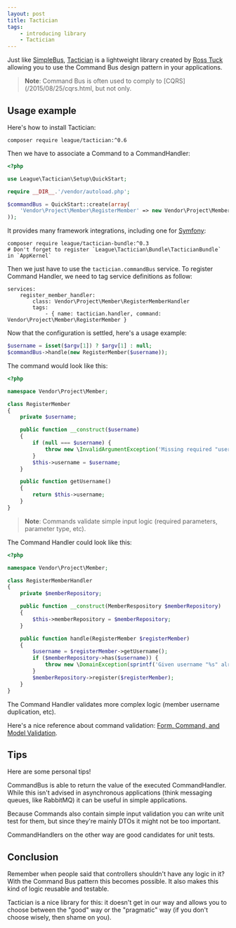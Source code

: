 ```yaml
---
layout: post
title: Tactician
tags:
    - introducing library
    - Tactician
---
```


Just like [SimpleBus](/2015/08/04/simple-bus.html),
[Tactician](https://tactician.thephpleague.com/) is a lightweight library created by
[Ross Tuck](http://rosstuck.com/) allowing you to use the Command Bus design pattern
in your applications.

> **Note**: Command Bus is often used to comply to [CQRS](/2015/08/25/cqrs.html, but not only.

## Usage example

Here's how to install Tactician:

    composer require league/tactician:^0.6

Then we have to associate a Command to a CommandHandler:

```php
<?php

use League\Tactician\Setup\QuickStart;

require __DIR__.'/vendor/autoload.php';

$commandBus = QuickStart::create(array(
    'Vendor\Project\Member\RegisterMember' => new Vendor\Project\Member\RegisterMemberHandler(),
));
```

It provides many framework integrations, including one for [Symfony](http://symfony.com/):

    composer require league/tactician-bundle:^0.3
    # Don't forget to register `League\Tactician\Bundle\TacticianBundle` in `AppKernel`

Then we just have to use the `tactician.commandBus` service. To register Command Handler, we
need to tag service definitions as follow:

```
services:
    register_member_handler:
        class: Vendor\Project\Member\RegisterMemberHandler
        tags:
            - { name: tactician.handler, command: Vendor\Project\Member\RegisterMember }
```

Now that the configuration is settled, here's a usage example:

```php
$username = isset($argv[1]) ? $argv[1] : null;
$commandBus->handle(new RegisterMember($username));
```

The command would look like this:

```php
<?php

namespace Vendor\Project\Member;

class RegisterMember
{
    private $username;

    public function __construct($username)
    {
        if (null === $username) {
            throw new \InvalidArgumentException('Missing required "username" parameter');
        }
        $this->username = $username;
    }

    public function getUsername()
    {
        return $this->username;
    }
}
```

> **Note**: Commands validate simple input logic (required parameters, parameter type, etc).

The Command Handler could look like this:

```php
<?php

namespace Vendor\Project\Member;

class RegisterMemberHandler
{
    private $memberRepository;

    public function __construct(MemberRespository $memberRepository)
    {
        $this->memberRepository = $memberRepository;
    }

    public function handle(RegisterMember $registerMember)
    {
        $username = $registerMember->getUsername();
        if ($memberRepository->has($username)) {
            throw new \DomainException(sprintf('Given username "%s" already exists, and duplicates are not allowed', $username));
        }
        $memberRepository->register($registerMember);
    }
}
```

The Command Handler validates more complex logic (member username duplication, etc).

Here's a nice reference about command validation: [Form, Command, and Model Validation](http://verraes.net/2015/02/form-command-model-validation/).

## Tips

Here are some personal tips!

CommandBus is able to return the value of the executed CommandHandler.
While this isn't advised in asynchronous applications (think messaging queues, like RabbitMQ)
it can be useful in simple applications.

Because Commands also contain simple input validation you can write unit test for them,
but since they're mainly DTOs it might not be too important.

CommandHandlers on the other way are good candidates for unit tests.

## Conclusion

Remember when people said that controllers shouldn't have any logic in it?
With the Command Bus pattern this becomes possible.
It also makes this kind of logic reusable and testable.

Tactician is a nice library for this: it doesn't get in our way and allows you to choose between
the "good" way or the "pragmatic" way (if you don't choose wisely, then shame on you).
